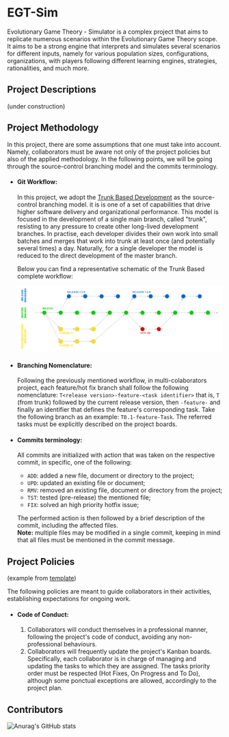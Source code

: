 # EGT-Sim

Evolutionary Game Theory - Simulator is a complex project that aims to replicate numerous scenarios within the
Evolutionary Game Theory scope. It aims to be a strong engine that interprets and simulates several scenarios for 
different inputs, namely for various population sizes, configurations, organizations, with players following different 
learning engines, strategies, rationalities, and much more.

## Project Descriptions
  (under construction)

## Project Methodology
In this project, there are some assumptions that one must take into account. Namely, collaborators must be aware not only of the project policies but also of the applied methodology. In the following points, we will be going through the source-control branching model and the commits terminology.
  
- #### Git Workflow:
   In this project, we adopt the [Trunk Based Development](https://trunkbaseddevelopment.com/) as the source-control branching model. it is is one of a set of capabilities that drive higher software delivery and organizational performance. This model is focused in the development of a single main branch, called "trunk", resisting to any pressure to create other long-lived development branches. In practise, each developer divides their own work into small batches and merges that work into trunk at least once (and potentially several times) a day. Naturally, for a single developer the model is reduced to the direct development of the master branch.

  Below you can find a representative schematic of the Trunk Based complete workflow:
  
  ![plot](./Assets/gitworkflow.png)

- #### Branching Nomenclature:
  Following the previously mentioned workflow, in multi-colaborators project, each feature/hot fix branch shall follow the following nomenclature: 
   `T<release version>-feature-<task identifier>` 
   that is, `T` (from trunk) followed by the current release version, then `-feature-` and finally an identifier that defines the feature's corresponding task. Take the following branch as an example: `T0.1-feature-Task`.
   The referred tasks must be explicitly described on the project boards.

- #### Commits terminology:
  All commits are initialized with action that was taken on the respective commit, in specific, one of the following:
  - `ADD`: added a new file, document or directory to the project;
  - `UPD`: updated an existing file or document;
  - `RMV`: removed an existing file, document or directory from the
  project;
  - `TST`: tested (pre-release) the mentioned file;
  - `FIX`: solved an high priority hotfix issue;
  
  The performed action is then followed by a brief description of the commit, 
  including the affected files.
  <br>
  **Note:** multiple files may be modified in a single commit, 
  keeping in mind that all files must be mentioned in the commit
  message.

## Project Policies
(example from [template](https://betterscientificsoftware.github.io/A-Team-Tools/TeamPoliciesTemplate.html))

The following policies are meant to guide collaborators in their activities, establishing expectations for ongoing work.

- #### Code of Conduct:
	1. Collaborators will conduct themselves in a professional manner, following the project's code of conduct, avoiding any non-professional behaviours.
	2. Collaborators will frequently update the project's Kanban boards. Specifically, each collaborator is in charge of managing and updating the tasks to which they are assigned. The tasks priority order must be respected (Hot Fixes, On Progress and To Do), although some ponctual exceptions are allowed, accordingly to the project plan.


## Contributors
![Anurag's GitHub stats](https://github-readme-stats.vercel.app/api?username=MrToino&show_icons=true&theme=react)